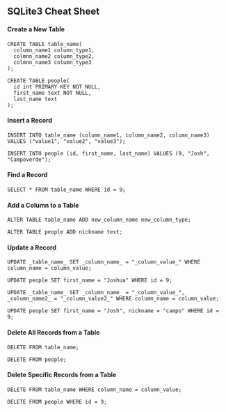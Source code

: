 ## SQLite3 Cheat Sheet

#### Create a New Table
```
CREATE TABLE table_name(
  column_name1 column_type1,
  colmnn_name2 column_type2,
  colmnn_name3 column_type3
);
```
```
CREATE TABLE people(
  id int PRIMARY KEY NOT NULL,
  first_name text NOT NULL,
  last_name text
);
```

#### Insert a Record
```
INSERT INTO table_name (column_name1, column_name2, column_name3) VALUES ("value1", "value2", "value3");
```
```
INSERT INTO people (id, first_name, last_name) VALUES (9, "Josh", "Campoverde");
```

#### Find a Record
```
SELECT * FROM table_name WHERE id = 9;
```

#### Add a Column to a Table
```
ALTER TABLE table_name ADD new_column_name new_column_type;
```
```
ALTER TABLE people ADD nickname text;
```

#### Update a Record
```
UPDATE _table_name_ SET _column_name_ = "_column_value_" WHERE column_name = column_value;
```
```
UPDATE people SET first_name = "Joshua" WHERE id = 9;
```
```
UPDATE _table_name_ SET _column_name_ = "_column_value_", _column_name2_ = "_column_value2_" WHERE column_name = column_value;
```
```
UPDATE people SET first_name = "Josh", nickname = "campo" WHERE id = 9;
```

#### Delete All Records from a Table
```
DELETE FROM table_name;
```
```
DELETE FROM people;
```

#### Delete Specific Records from a Table
```
DELETE FROM table_name WHERE column_name = column_value;
```
```
DELETE FROM people WHERE id = 9;
```
